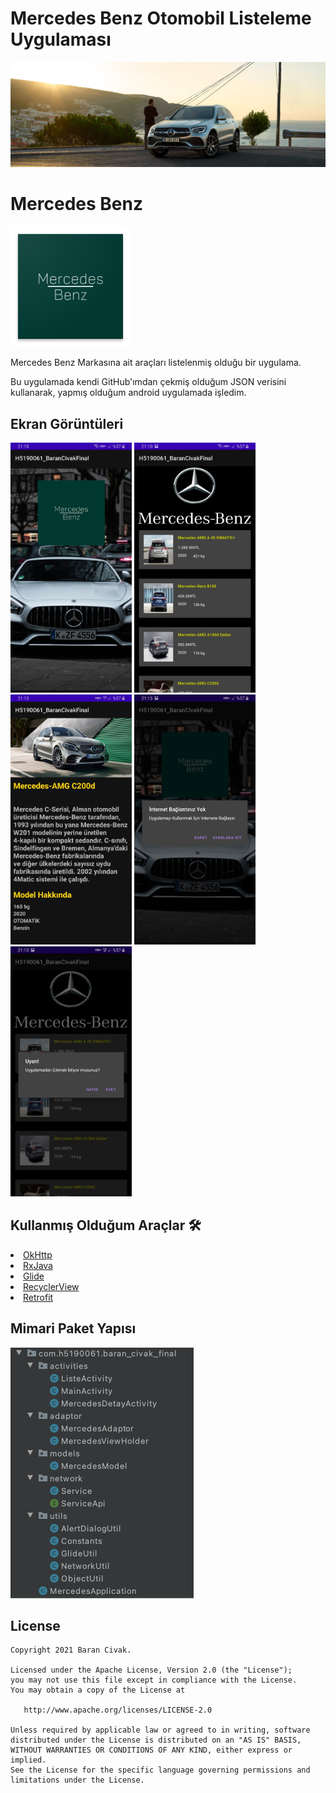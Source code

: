# Mercedes Benz Otomobil Listeleme Uygulaması

<p align="center">
<img src="https://github.com/Barancvk/mobil-final/blob/main/photos/mercedesbanner2.jpg"/>
</p>

# Mercedes Benz
![appicon](https://github.com/Barancvk/mobil-final/blob/main/photos/ic_launcher.png)

Mercedes Benz Markasına ait araçları listelenmiş olduğu bir uygulama.

Bu uygulamada kendi GitHub'ımdan çekmiş olduğum JSON verisini kullanarak, yapmış olduğum android uygulamada işledim.

<h2 id="Ekran Görüntüleri">Ekran Görüntüleri</h2>
<p>
  <img height= "400"  src="https://github.com/Barancvk/mobil-final/blob/main/photos/mainekrani.jpg" alt="SS1" />
  <img height= "400"  src="https://github.com/Barancvk/mobil-final/blob/main/photos/listeekrani.jpg" alt="SS2" />
  <img height= "400"  src="https://github.com/Barancvk/mobil-final/blob/main/photos/mercedesdetayekrani.jpg" alt="SS3" />
  <img height= "400"  src="https://github.com/Barancvk/mobil-final/blob/main/photos/alertdialog1ekrani.jpg" alt="SS4" />
  <img height= "400"  src="https://github.com/Barancvk/mobil-final/blob/main/photos/alertdialog2ekrani.jpg" alt="SS5" />

</p>

## Kullanmış Olduğum Araçlar 🛠
<li><a href="https://github.com/square/okhttp">OkHttp</a></li>
<li><a href="https://github.com/ReactiveX/RxJava">RxJava</a></li>
<li><a href="https://github.com/bumptech/glide">Glide</a></li>
<li><a href="https://developer.android.com/jetpack/androidx/releases/recyclerview?hl=en">RecyclerView</a></li>
<li><a href="https://github.com/square/retrofit">Retrofit</a></li>


## Mimari Paket Yapısı
![Architecture](https://github.com/Barancvk/mobil-final/blob/main/photos/mimari%20paket%20yap%C4%B1s%C4%B1.png)





License
--------


    Copyright 2021 Baran Civak.

    Licensed under the Apache License, Version 2.0 (the "License");
    you may not use this file except in compliance with the License.
    You may obtain a copy of the License at

       http://www.apache.org/licenses/LICENSE-2.0

    Unless required by applicable law or agreed to in writing, software
    distributed under the License is distributed on an "AS IS" BASIS,
    WITHOUT WARRANTIES OR CONDITIONS OF ANY KIND, either express or implied.
    See the License for the specific language governing permissions and
    limitations under the License.
